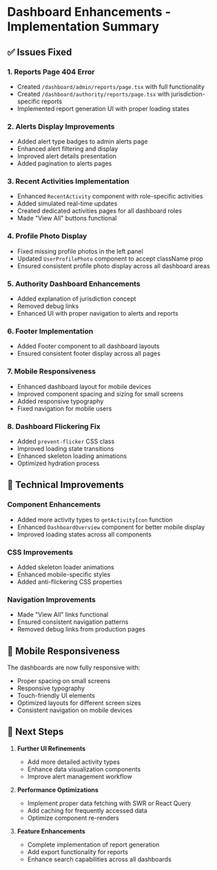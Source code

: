 # Dashboard Enhancements - Implementation Summary

## ✅ Issues Fixed

### 1. Reports Page 404 Error
- Created `/dashboard/admin/reports/page.tsx` with full functionality
- Created `/dashboard/authority/reports/page.tsx` with jurisdiction-specific reports
- Implemented report generation UI with proper loading states

### 2. Alerts Display Improvements
- Added alert type badges to admin alerts page
- Enhanced alert filtering and display
- Improved alert details presentation
- Added pagination to alerts pages

### 3. Recent Activities Implementation
- Enhanced `RecentActivity` component with role-specific activities
- Added simulated real-time updates
- Created dedicated activities pages for all dashboard roles
- Made "View All" buttons functional

### 4. Profile Photo Display
- Fixed missing profile photos in the left panel
- Updated `UserProfilePhoto` component to accept className prop
- Ensured consistent profile photo display across all dashboard areas

### 5. Authority Dashboard Enhancements
- Added explanation of jurisdiction concept
- Removed debug links
- Enhanced UI with proper navigation to alerts and reports

### 6. Footer Implementation
- Added Footer component to all dashboard layouts
- Ensured consistent footer display across all pages

### 7. Mobile Responsiveness
- Enhanced dashboard layout for mobile devices
- Improved component spacing and sizing for small screens
- Added responsive typography
- Fixed navigation for mobile users

### 8. Dashboard Flickering Fix
- Added `prevent-flicker` CSS class
- Improved loading state transitions
- Enhanced skeleton loading animations
- Optimized hydration process

## 🔧 Technical Improvements

### Component Enhancements
- Added more activity types to `getActivityIcon` function
- Enhanced `DashboardOverview` component for better mobile display
- Improved loading states across all components

### CSS Improvements
- Added skeleton loader animations
- Enhanced mobile-specific styles
- Added anti-flickering CSS properties

### Navigation Improvements
- Made "View All" links functional
- Ensured consistent navigation patterns
- Removed debug links from production pages

## 📱 Mobile Responsiveness

The dashboards are now fully responsive with:
- Proper spacing on small screens
- Responsive typography
- Touch-friendly UI elements
- Optimized layouts for different screen sizes
- Consistent navigation on mobile devices

## 🚀 Next Steps

1. **Further UI Refinements**
   - Add more detailed activity types
   - Enhance data visualization components
   - Improve alert management workflow

2. **Performance Optimizations**
   - Implement proper data fetching with SWR or React Query
   - Add caching for frequently accessed data
   - Optimize component re-renders

3. **Feature Enhancements**
   - Complete implementation of report generation
   - Add export functionality for reports
   - Enhance search capabilities across all dashboards